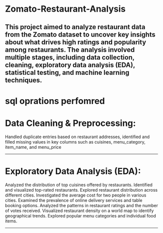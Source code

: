 # Zomato-Restaurant-Analysis
This project aimed to analyze restaurant data from the Zomato dataset to uncover key insights about what drives high ratings and popularity among restaurants. The analysis involved multiple stages, including data collection, cleaning, exploratory data analysis (EDA), statistical testing, and machine learning techniques.
---
# sql oprations perfomred 

# Data Cleaning & Preprocessing:
 Handled duplicate entries based on restaurant addresses, identified and filled missing values in key columns such as cuisines, menu_category, item_name, and menu_price

---
# Exploratory Data Analysis (EDA):

Analyzed the distribution of top cuisines offered by restaurants.
Identified and visualized top-rated restaurants.
Explored restaurant distribution across different cities.
Investigated the average cost for two people in various cities.
Examined the prevalence of online delivery services and table booking options.
Analyzed the patterns in restaurant ratings and the number of votes received.
Visualized restaurant density on a world map to identify geographical trends.
Explored popular menu categories and individual food items.

---
